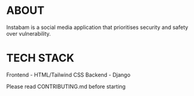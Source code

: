 # ABOUT

Instabam is a social media application that prioritises security and safety over vulnerability.

# TECH STACK
Frontend - HTML/Tailwind CSS
Backend - Django

Please read CONTRIBUTING.md before starting

